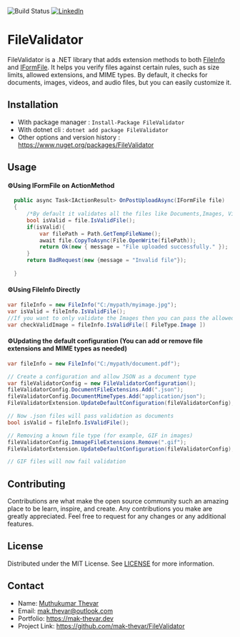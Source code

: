 ﻿![Build Status](https://github.com/mak-thevar/FileValidator/actions/workflows/dotnet.yml/badge.svg)
[![LinkedIn](https://img.shields.io/badge/-LinkedIn-black.svg?style=flat-square&logo=linkedin&colorB=555)](https://www.linkedin.com/in/mak11/)

# FileValidator
FileValidator is a .NET library that adds extension methods to both [FileInfo](https://docs.microsoft.com/en-us/dotnet/api/system.io.fileinfo) and [IFormFile](https://docs.microsoft.com/en-us/dotnet/api/microsoft.aspnetcore.http.iformfile). It helps you verify files against certain rules, such as size limits, allowed extensions, and MIME types. By default, it checks for documents, images, videos, and audio files, but you can easily customize it.




## Installation
- With package manager :
```Install-Package FileValidator```
- With dotnet cli :
```dotnet add package FileValidator```
- Other options and version history :
 https://www.nuget.org/packages/FileValidator

## Usage
#### ⚙️Using IFormFile on ActionMethod
```csharp
  public async Task<IActionResult> OnPostUploadAsync(IFormFile file)
  {
      /*By default it validates all the files like Documents,Images, Videos, Audios*/
      bool isValid = file.IsValidFile();
      if(isValid){
          var filePath = Path.GetTempFileName();
          await file.CopyToAsync(File.OpenWrite(filePath));
          return Ok(new { message = "File uploaded successfully." });
      }
      return BadRequest(new {message = "Invalid file"});
      
  }
```
#### ⚙️Using FileInfo Directly
```csharp
var fileInfo = new FileInfo("C:/mypath/myimage.jpg");
var isValid = fileInfo.IsValidFile();
//If you want to only validate the Images then you can pass the allowed FileType[] parameter.
var checkValidImage = fileInfo.IsValidFile([ FileType.Image ])
```

#### ⚙️Updating the default configuration (You can add or remove file extensions and MIME types as needed)
```csharp
var fileInfo = new FileInfo("C:/mypath/document.pdf");

// Create a configuration and allow JSON as a document type
var fileValidatorConfig = new FileValidatorConfiguration();
fileValidatorConfig.DocumentFileExtensins.Add(".json");
fileValidatorConfig.DocumentMimeTypes.Add("application/json");
FileValidatorExtension.UpdateDefaultConfiguration(fileValidatorConfig);

// Now .json files will pass validation as documents
bool isValid = fileInfo.IsValidFile(); 

// Removing a known file type (for example, GIF in images)
fileValidatorConfig.ImmageFileExtensions.Remove(".gif");
FileValidatorExtension.UpdateDefaultConfiguration(fileValidatorConfig);

// GIF files will now fail validation

```

## Contributing
Contributions are what make the open source community such an amazing place to be learn, inspire, and create. Any contributions you make are greatly appreciated.
Feel free to request for any changes or any additional features.

## License
Distributed under the MIT License. See [LICENSE](https://github.com/mak-thevar/FileValidator/blob/main/LICENSE) for more information.

## Contact
- Name: [Muthukumar Thevar](https://www.linkedin.com/in/mak11/)
- Email: mak.thevar@outlook.com
- Portfolio: https://mak-thevar.dev
- Project Link: https://github.com/mak-thevar/FileValidator
